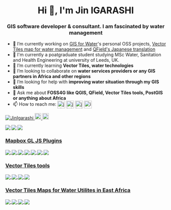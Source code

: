<h1 align="center">Hi 👋, I'm Jin IGARASHI</h1>
<h3 align="center">GIS software developer & consultant. I am fascinated by water management</h3>

- 🔭 I’m currently working on [GIS for Water](https://github.com/watergis)'s personal OSS projects, [Vector Tiles map for water management](https://docs.water-gis.com/) and [QField's Japanese translation](https://qfield.org/docs/ja/)
- 📝 I'm currently a poatgraduate student studying MSc Water, Sanitation and Health Engineering at university of Leeds, UK.
- 🌱 I’m currently learning **Vector Tiles, water technologies**
- 👯 I’m looking to collaborate on **water services providers or any GIS partners in Africa and other regions**
- 🤔 I’m looking for help with **improving water situation through my GIS skills**
- 💬 Ask me about **FOSS4G like QGIS, QField, Vector Tiles tools, PostGIS or anything about Africa**
- 📫 How to reach me: 
  <a href="http://twitter.com/j_igarashi" target="blank"><img align="center" src="https://cdn.jsdelivr.net/npm/simple-icons@3.0.1/icons/twitter.svg" alt="j_igarashi" height="24" width="24" /></a>
  <a href="https://www.linkedin.com/in/jinigarashi" target="blank"><img align="center" src="https://cdn.jsdelivr.net/npm/simple-icons@3.0.1/icons/linkedin.svg" alt="jinigarashi" height="24" width="24" /></a>
  <a href="https://www.facebook.com/jin.igarashi" target="blank"><img align="center" src="https://cdn.jsdelivr.net/npm/simple-icons@3.0.1/icons/facebook.svg" alt="jin.igarashi" height="24" width="24" /></a>
  <a href="https://www.instagram.com/igarashi.jin" target="blank"><img align="center" src="https://cdn.jsdelivr.net/npm/simple-icons@3.0.1/icons/instagram.svg" alt="igarashi.jin" height="24" width="24" /></a>

<p align="left"> 
  <a href="https://github.com/JinIgarashi/JinIgarashi/">
    <img src="https://komarev.com/ghpvc/?username=JinIgarashi" alt="JinIgarashi" />
  </a>
  <a href="http://twitter.com/j_igarashi">
    <img height="20" src="https://img.shields.io/twitter/follow/j_igarashi?label=Twitter&logo=twitter&style=flat" />
  </a>
  <a href="https://github.com/JinIgarashi">
    <img height="20" src="https://img.shields.io/github/followers/JinIgarashi?label=follow&logo=github&style=flat" />
  </a>
</p>

<p>
<a href="https://github.com/anuraghazra/github-readme-stats">
  <img align="left" src="https://github-readme-stats.vercel.app/api?username=JinIgarashi&show_icons=true&count_private=true" />
</a>
<a href="https://github.com/anuraghazra/github-readme-stats">
  <img align="left" src="https://github-readme-stats.vercel.app/api/top-langs/?username=JinIgarashi" />
</a>
</p>

<a href="https://github.com/watergis/docs">
  <img align="center" src="https://github-readme-stats.vercel.app/api/pin/?username=watergis&repo=docs"/>
  
### Mapbox GL JS Plugins

<a href="https://github.com/watergis/mapbox-gl-export">
  <img align="center" src="https://github-readme-stats.vercel.app/api/pin/?username=watergis&repo=mapbox-gl-export"/>
  
<a href="https://github.com/watergis/mapbox-gl-legend">
  <img align="center" src="https://github-readme-stats.vercel.app/api/pin/?username=watergis&repo=mapbox-gl-legend"/>
 
<a href="https://github.com/watergis/mapbox-gl-elevation">
  <img align="center" src="https://github-readme-stats.vercel.app/api/pin/?username=watergis&repo=mapbox-gl-elevation"/>
  
<a href="https://github.com/watergis/mapbox-gl-valhalla">
  <img align="center" src="https://github-readme-stats.vercel.app/api/pin/?username=watergis&repo=mapbox-gl-valhalla"/>
  
<a href="https://github.com/watergis/mapbox-gl-pitch-toggle-control">
  <img align="center" src="https://github-readme-stats.vercel.app/api/pin/?username=watergis&repo=mapbox-gl-pitch-toggle-control"/>
  
<a href="https://github.com/watergis/mapbox-gl-popup">
  <img align="center" src="https://github-readme-stats.vercel.app/api/pin/?username=watergis&repo=mapbox-gl-popup"/>

<a href="https://github.com/watergis/mapbox-gl-area-switcher">
  <img align="center" src="https://github-readme-stats.vercel.app/api/pin/?username=watergis&repo=mapbox-gl-area-switcher"/>
  
### Vector Tiles tools
  
<a href="https://github.com/watergis/vt-boilerplate">
  <img align="center" src="https://github-readme-stats.vercel.app/api/pin/?username=watergis&repo=vt-boilerplate"/>
  
<a href="https://github.com/watergis/mapboxgljs-boilerplate">
  <img align="center" src="https://github-readme-stats.vercel.app/api/pin/?username=watergis&repo=mapboxgljs-boilerplate"/>

<a href="https://github.com/watergis/dem2terrainrgb">
  <img align="center" src="https://github-readme-stats.vercel.app/api/pin/?username=watergis&repo=dem2terrainrgb"/>
  
<a href="https://github.com/watergis/terrain-rgb">
  <img align="center" src="https://github-readme-stats.vercel.app/api/pin/?username=watergis&repo=terrain-rgb"/>
  
### Vector Tiles Maps for Water Utilites in East Africa
  
<a href="https://github.com/narwassco/mapbox-gl-js-client">
  <img align="center" src="https://github-readme-stats.vercel.app/api/pin/?username=narwassco&repo=mapbox-gl-js-client"/>
  
<a href="https://github.com/wasac/mapbox-gl-js-client">
  <img align="center" src="https://github-readme-stats.vercel.app/api/pin/?username=wasac&repo=mapbox-gl-js-client"/>
  
<a href="https://github.com/nawasco/mapboxgljs">
  <img align="center" src="https://github-readme-stats.vercel.app/api/pin/?username=nawasco&repo=mapboxgljs"/>
  
<a href="https://github.com/nakuruwater/mapbox-gl-js-client">
  <img align="center" src="https://github-readme-stats.vercel.app/api/pin/?username=nakuruwater&repo=mapbox-gl-js-client"/>
  
